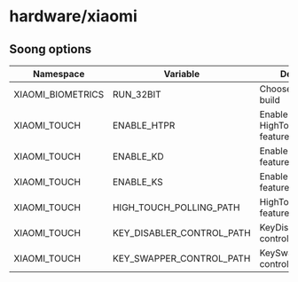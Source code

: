 # hardware/xiaomi

## Soong options

| Namespace | Variable | Description | Default |
| --------- | -------- | ----------- | ------- |
| XIAOMI_BIOMETRICS | RUN_32BIT | Choose which arch to build | false |
| XIAOMI_TOUCH | ENABLE_HTPR | Enable HighTouchPollingRate feature | true |
| XIAOMI_TOUCH | ENABLE_KD | Enable KeyDisabler feature | false |
| XIAOMI_TOUCH | ENABLE_KS | Enable KeySwapper feature | false |
| XIAOMI_TOUCH | HIGH_TOUCH_POLLING_PATH | HighTouchPollingRate feature control path | |
| XIAOMI_TOUCH | KEY_DISABLER_CONTROL_PATH | KeyDisabler feature control path | |
| XIAOMI_TOUCH | KEY_SWAPPER_CONTROL_PATH | KeySwapper feature control path | |

